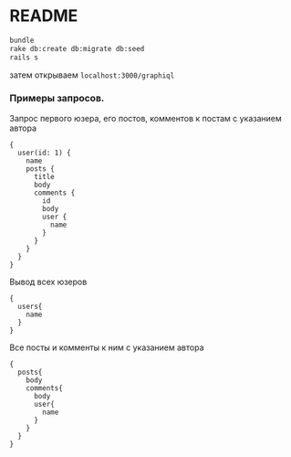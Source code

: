 # README

```bash
bundle
rake db:create db:migrate db:seed
rails s
```
затем открываем `localhost:3000/graphiql`

### Примеры запросов.

Запрос первого юзера, его постов, комментов к постам с указанием автора
```
{
  user(id: 1) {
    name
    posts {
      title
      body
      comments {
        id
        body
        user {
          name
        }
      }
    }
  }
}
```

Вывод всех юзеров
```
{
  users{
    name
  }
}
```

Все посты и комменты к ним с указанием автора
```
{
  posts{
    body
    comments{
      body
      user{
        name
      }
    }
  }
}
```